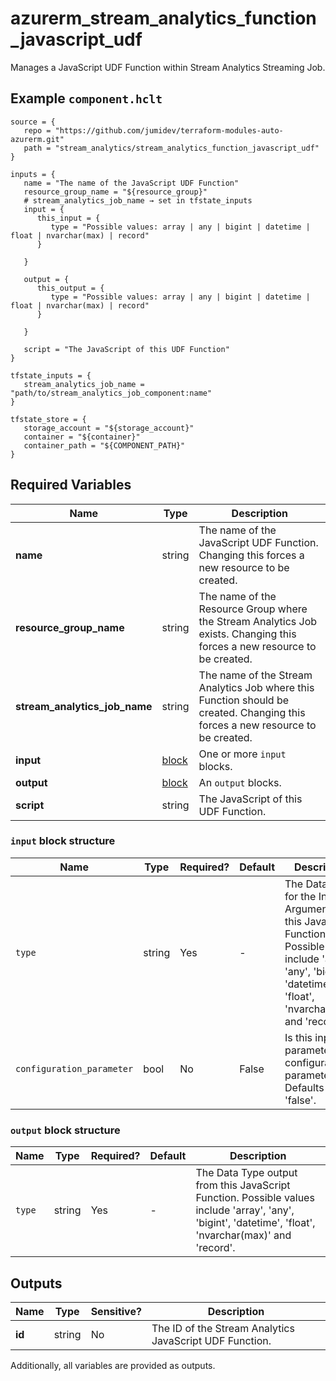# azurerm_stream_analytics_function_javascript_udf

Manages a JavaScript UDF Function within Stream Analytics Streaming Job.

## Example `component.hclt`

```hcl
source = {
   repo = "https://github.com/jumidev/terraform-modules-auto-azurerm.git"   
   path = "stream_analytics/stream_analytics_function_javascript_udf"   
}

inputs = {
   name = "The name of the JavaScript UDF Function"   
   resource_group_name = "${resource_group}"   
   # stream_analytics_job_name → set in tfstate_inputs
   input = {
      this_input = {
         type = "Possible values: array | any | bigint | datetime | float | nvarchar(max) | record"         
      }
      
   }
   
   output = {
      this_output = {
         type = "Possible values: array | any | bigint | datetime | float | nvarchar(max) | record"         
      }
      
   }
   
   script = "The JavaScript of this UDF Function"   
}

tfstate_inputs = {
   stream_analytics_job_name = "path/to/stream_analytics_job_component:name"   
}

tfstate_store = {
   storage_account = "${storage_account}"   
   container = "${container}"   
   container_path = "${COMPONENT_PATH}"   
}

```

## Required Variables

| Name | Type |  Description |
| ---- | --------- |  ----------- |
| **name** | string |  The name of the JavaScript UDF Function. Changing this forces a new resource to be created. | 
| **resource_group_name** | string |  The name of the Resource Group where the Stream Analytics Job exists. Changing this forces a new resource to be created. | 
| **stream_analytics_job_name** | string |  The name of the Stream Analytics Job where this Function should be created. Changing this forces a new resource to be created. | 
| **input** | [block](#input-block-structure) |  One or more `input` blocks. | 
| **output** | [block](#output-block-structure) |  An `output` blocks. | 
| **script** | string |  The JavaScript of this UDF Function. | 

### `input` block structure

| Name | Type | Required? | Default | Description |
| ---- | ---- | --------- | ------- | ----------- |
| `type` | string | Yes | - | The Data Type for the Input Argument of this JavaScript Function. Possible values include 'array', 'any', 'bigint', 'datetime', 'float', 'nvarchar(max)' and 'record'. |
| `configuration_parameter` | bool | No | False | Is this input parameter a configuration parameter? Defaults to 'false'. |

### `output` block structure

| Name | Type | Required? | Default | Description |
| ---- | ---- | --------- | ------- | ----------- |
| `type` | string | Yes | - | The Data Type output from this JavaScript Function. Possible values include 'array', 'any', 'bigint', 'datetime', 'float', 'nvarchar(max)' and 'record'. |



## Outputs

| Name | Type | Sensitive? | Description |
| ---- | ---- | --------- | --------- |
| **id** | string | No  | The ID of the Stream Analytics JavaScript UDF Function. | 

Additionally, all variables are provided as outputs.
